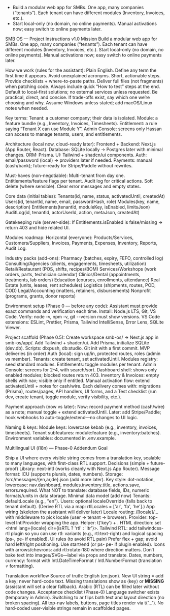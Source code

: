 - Build a modular web app for SMBs. One app, many companies (“tenants”). Each tenant can have different modules (Inventory, Invoices, etc.). 
- Start local-only (no domain, no online payments). Manual activations now; easy switch to online payments later.

SMB OS — Project Instructions v1.0
Mission
Build a modular web app for SMBs. One app, many companies (“tenants”). Each tenant can have different modules (Inventory, Invoices, etc.). Start local-only (no domain, no online payments). Manual activations now; easy switch to online payments later.

How we work (rules for the assistant):
Plain English. Define any term the first time it appears. Avoid unexplained acronyms.
Short, actionable steps. Provide checklists + where-to-paste paths.
Deliver full files (not fragments) when patching code.
Always include quick “How to test” steps at the end.
Default to local-first solutions; no external services unless requested.
Be practical, direct, and concise. If trade-offs exist, say which one we’re choosing and why.
Assume Windows unless stated; add macOS/Linux notes when needed.

Key terms:
Tenant: a customer company; their data is isolated.
Module: a feature bundle (e.g., Inventory, Invoices, Timesheets).
Entitlement: a rule saying “Tenant X can use Module Y”.
Admin Console: screens only Hassan can access to manage tenants, users, and entitlements.

Architecture (local now, cloud-ready later):
Frontend + Backend: Next.js (App Router, React).
Database: SQLite locally → Postgres later with minimal changes.
ORM: Prisma.
UI: Tailwind + shadcn/ui components.
Auth: email/password (local) → providers later if needed.
Payments: manual (cash/bank); future-ready for Stripe/Paddle without rewrites.

Must-haves (non-negotiable):
Multi-tenant from day one.
Entitlements/feature flags per tenant.
Audit log for critical actions.
Soft delete (where sensible).
Clear error messages and empty states.

Core data (initial tables):
Tenants(id, name, status, activatedUntil, createdAt)
Users(id, tenantId, name, email, passwordHash, role)
Modules(key, name, description)
Entitlements(tenantId, moduleKey, isEnabled, limitsJson)
AuditLog(id, tenantId, actorUserId, action, metaJson, createdAt)

Gatekeeping rule (server-side):
If Entitlements.isEnabled is false/missing → return 403 and hide related UI.

Modules roadmap:
Horizontal (everyone): Products/Services, Customers/Suppliers, Invoices, Payments, Expenses, Inventory, Reports, Audit Log.

Industry packs (add-ons):
Pharmacy (batches, expiry, FEFO, controlled log)
Consulting/Agencies (clients, engagements, timesheets, utilization)
Retail/Restaurant (POS, shifts, recipes/BOM)
Services/Workshops (work orders, parts, technician calendar)
Clinics/Dental (appointments, treatments, lab orders)
Education (courses, enrollments, attendance)
Real Estate (units, leases, rent schedules)
Logistics (shipments, routes, POD, COD)
Legal/Accounting (matters, retainers, disbursements)
Nonprofit (programs, grants, donor reports)

Environment setup (Phase 0 — before any code):
Assistant must provide exact commands and verification each time.
Install: Node.js LTS, Git, VS Code.
Verify: node -v, npm -v, git --version must show versions.
VS Code extensions: ESLint, Prettier, Prisma, Tailwind IntelliSense, Error Lens, SQLite Viewer.

Project scaffold (Phase 0.5):
Create workspace smb-os/ → Next.js app in smb-os/app/.
Add Tailwind + shadcn/ui.
Add Prisma, initialize SQLite (dev.db).
Scripts: db:push, db:studio.
Git init with a first commit.
MVP deliveries (in order)
Auth (local): sign up/in, protected routes, roles (admin vs member).
Tenants: create tenant, set activatedUntil.
Modules registry: seed standard modules.
Entitlements: toggle modules per tenant.
Admin Console: screens for 2–4, with search/sort.
Dashboard shell: shows only enabled modules; blocked routes return 403.
Inventory & Invoices: empty shells with nav; visible only if entitled.
Manual activation flow: extend activatedUntil + notes for cash/wire.
Each delivery comes with: migrations (Prisma), routes/pages, API handlers, UI forms, and a Test checklist (run dev, create tenant, toggle module, verify visibility, etc.).

Payment approach (now vs later):
Now: record payment method (cash/wire) as a note; manual toggle + extend activatedUntil.
Later: add Stripe/Paddle; hook webhooks to auto-toggle/extend—no changes to UI logic.


Naming & keys:
Module keys: lowercase kebab (e.g., inventory, invoices, timesheets).
Tenant subfeatures: module:feature (e.g., inventory:batches).
Environment variables: documented in .env.example.

Multilingual UI (i18n) — Phase-0 Addendum
Goal

Ship a UI where every visible string comes from a translation key, scalable to many languages, with first-class RTL support.
Decisions (simple + future-proof)
Library: next-intl (works cleanly with Next.js App Router).
Message format: ICU (supports plurals, dates, numbers).
Storage: /src/messages/{en,ar,de}.json (add more later).
Key style: dot-notation, lowercase:
nav.dashboard, modules.inventory.title, actions.save, errors.required.
What NOT to translate: database fields, IDs, numeric formats/units in data storage.
Minimal data model (add now)
Tenants: defaultLocale (e.g., "en").
Users: optional localeOverride (falls back to tenant default).
(Derive RTL via a map: rtlLocales = ['ar', 'fa', 'he'].)
App wiring (skeleton the assistant will deliver later)
Locale routing: /[locale]/… with middleware to pick locale (user → tenant → browser).
Provider: top-level IntlProvider wrapping the app.
Helper: t('key') + <T id="key" values={{…}} />.
HTML direction: set <html lang={locale} dir={isRTL ? 'rtl' : 'ltr'}>.
Tailwind RTL: add tailwindcss-rtl plugin so you can use rtl: variants (e.g., rtl:text-right) and logical spacing (ps-, pe- if enabled).
UI rules (to avoid RTL pain)
Prefer flex + gap; avoid hard left/right positioning. Use start/end (or ps- pe- if plugin enabled).
Icons with arrows/chevrons: add rtl:rotate-180 where direction matters.
Don’t bake text into images/SVGs—label via props and translate.
Dates, numbers, currency: format with Intl.DateTimeFormat / Intl.NumberFormat (translation ≠ formatting).

Translation workflow
Source of truth: English (en.json).
New UI string = add a key; never hard-code text.
Missing translations show as ⟨key⟩ or __MISSING__ (assistant will set a clear fallback).
Arabic (RTL) can be filled later without code changes.
Acceptance checklist (Phase-0)
Language switcher exists (temporary in Admin).
Switching to ar flips both text and layout direction (no broken spacing).
All top-nav labels, buttons, page titles render via t('…').
No hard-coded user-visible strings remain in scaffolded pages.